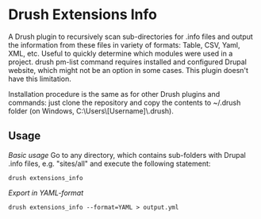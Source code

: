 Drush Extensions Info
=====================

A Drush plugin to recursively scan sub-directories for .info files and output the information from these files in variety of formats: Table, CSV, Yaml, XML, etc.
Useful to quickly determine which modules were used in a project.
drush pm-list command requires installed and configured Drupal website, which might not be an option in some cases.
This plugin doesn't have this limitation.

Installation procedure is the same as for other Drush plugins and commands: just clone the repository and copy the contents to ~/.drush folder (on Windows, C:\Users\\[Username]\\.drush).

## Usage ##
*Basic usage*
Go to any directory, which contains sub-folders with Drupal .info files, e.g. "sites/all" and execute the following statement:

`drush extensions_info`

*Export in YAML-format*

`drush extensions_info --format=YAML > output.yml`
